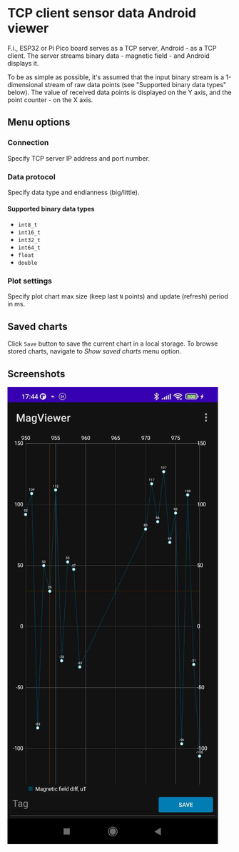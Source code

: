 # TCP client sensor data Android viewer

F.i., ESP32 or Pi Pico board serves as a TCP server, Android - as a TCP client. The server streams binary data - magnetic field - and Android displays it.

To be as simple as possible, it's assumed that the input binary stream is a 1-dimensional stream of raw data points (see "Supported binary data types" below). The value of received data points is displayed on the Y axis, and the point counter - on the X axis.

## Menu options

### Connection

Specify TCP server IP address and port number.

### Data protocol

Specify data type and endianness (big/little).

#### Supported binary data types

* `int8_t`
* `int16_t`
* `int32_t`
* `int64_t`
* `float`
* `double`

### Plot settings

Specify plot chart max size (keep last `N` points) and update (refresh) period in ms.

## Saved charts

Click `Save` button to save the current chart in a local storage. To browse stored charts, navigate to *Show saved charts* menu option.

## Screenshots

![screenshot](./screenshots/screenshot.jpg)
